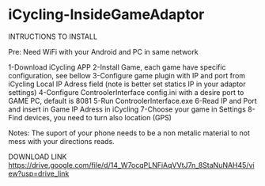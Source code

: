 # iCycling-InsideGameAdaptor

INTRUCTIONS TO INSTALL

Pre:
Need WiFi with your Android and PC in same network

1-Download iCycling APP
2-Install Game, each game have specific configuration, see bellow
3-Configure game plugin with IP and port from iCycling Local IP Adress field (note is better set statics IP in your adaptor settings)
4-Configure ControolerInterface config.ini with a desire port to GAME PC, default is 8081
5-Run ControolerInterface.exe
6-Read IP and Port and insert in Game IP Adress in iCycling
7-Choose your game in Settings
8-Find devices, you need to turn also location (GPS)


Notes: 
The suport of your phone needs to be a non metalic material to not mess with your directions reads.

DOWNLOAD LINK
https://drive.google.com/file/d/14_W7ocqPLNFiAqVVtJ7n_8StaNuNAH45/view?usp=drive_link
